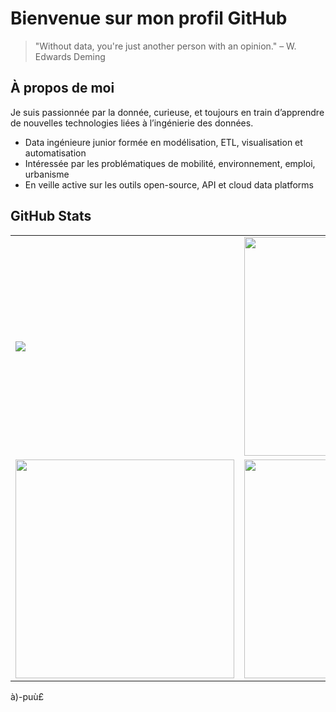 # Bienvenue sur mon profil GitHub
> "Without data, you're just another person with an opinion." – W. Edwards Deming
> 
## À propos de moi

Je suis passionnée par la donnée, curieuse, et toujours en train d’apprendre de nouvelles technologies liées à l’ingénierie des données.

- Data ingénieure junior formée en modélisation, ETL, visualisation et automatisation
- Intéressée par les problématiques de mobilité, environnement, emploi, urbanisme
- En veille active sur les outils open-source, API et cloud data platforms

## GitHub Stats

<table>
  <tr>
    <td><img  src="http://github-profile-summary-cards.vercel.app/api/cards/profile-details?username=nafyssat&theme=nord_dark" /></td>
    <td><img width="350" src="http://github-profile-summary-cards.vercel.app/api/cards/repos-per-language?username=nafyssat&theme=nord_dark" /></td>
    
  </tr>
  <tr>
    <td><img width="350" src="http://github-profile-summary-cards.vercel.app/api/cards/stats?username=nafyssat&theme=nord_dark" /></td>
    <td><img width="350" src="http://github-profile-summary-cards.vercel.app/api/cards/productive-time?username=nafyssat&theme=nord_dark" /></td>
   <td><img width="350" src="http://github-profile-summary-cards.vercel.app/api/cards/most-commit-language?username=nafyssat&theme=nord_dark" /></td>
  </tr>
</table>
à)-puù£

